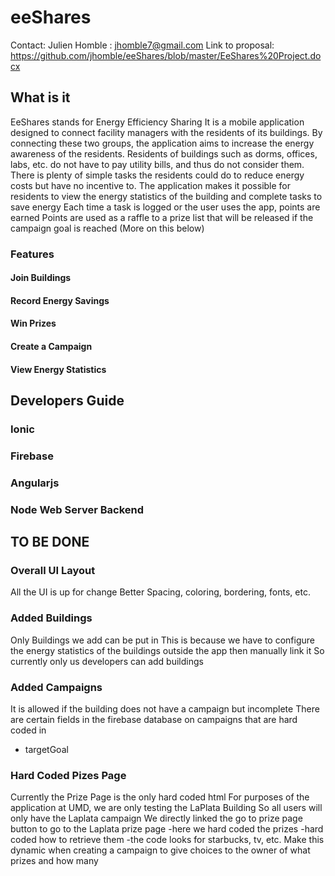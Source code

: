 # eeShares

Contact: Julien Homble : jhomble7@gmail.com
Link to proposal: https://github.com/jhomble/eeShares/blob/master/EeShares%20Project.docx
## What is it
EeShares stands for Energy Efficiency Sharing
It is a mobile application designed to connect facility managers with the residents of its buildings.
By connecting these two groups, the application aims to increase the energy awareness of the residents.
Residents of buildings such as dorms, offices, labs, etc. do not have to pay utility bills, and thus do not consider them. There is plenty of simple tasks the residents could do to reduce energy costs but have no incentive to.
The application makes it possible for residents to view the energy statistics of the building and complete tasks to save energy
Each time a task is logged or the user uses the app, points are earned
Points are used as a raffle to a prize list that will be released if the campaign goal is reached (More on this below)
###  Features

#### Join Buildings

#### Record Energy Savings

#### Win Prizes

#### Create a Campaign

#### View Energy Statistics 



## Developers Guide

### Ionic

### Firebase

### Angularjs

### Node Web Server Backend


## TO BE DONE

### Overall UI Layout
All the UI is up for change
Better Spacing, coloring, bordering, fonts, etc.

### Added Buildings 
Only Buildings we add can be put in
  This is because we have to configure the energy statistics of the buildings outside the app then manually link it 
  So currently only us developers can add buildings
### Added Campaigns
It is allowed if the building does not have a campaign but incomplete
There are certain fields in the firebase database on campaigns that are hard coded in 
  - targetGoal

### Hard Coded Pizes Page
Currently the Prize Page is the only hard coded html
For purposes of the application at UMD, we are only testing the LaPlata Building
So all users will only have the Laplata campaign
We directly linked the go to prize page button to go to the Laplata prize page
  -here we hard coded the prizes
  -hard coded how to retrieve them 
    -the code looks for starbucks, tv, etc.
Make this dynamic when creating a campaign to give choices to the owner of what prizes and how many 
